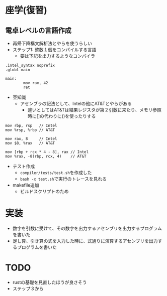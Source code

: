 # 座学(復習)
## 電卓レベルの言語作成
- 再帰下降構文解析法とやらを使うらしい
- ステップ1: 整数１個をコンパイルする言語
  - 要は下記を出力するようなコンパイラ
```
.intel_syntax noprefix
.globl main

main:
        mov rax, 42
        ret
```
- 豆知識
  - アセンブラの記法として、Intelの他にAT&Tとやらがある
    - 違いとしてはAT&Tは結果レジスタが第２引数に来たり、メモリ参照時に[]の代わりに()を使ったりする
```
mov rbp, rsp   // Intel
mov %rsp, %rbp // AT&T

mov rax, 8     // Intel
mov $8, %rax   // AT&T

mov [rbp + rcx * 4 - 8], rax // Intel
mov %rax, -8(rbp, rcx, 4)    // AT&T
```
- テスト作成
  - `compiler/tests/test.sh`を作成した
  - `bash -x test.sh`で実行のトレースを見れる
- makefile追加
  - ビルドスクリプトのため
# 実装
- 数字を引数に受けて、その数字を出力するアセンブリを出力するプログラムを書いた
- 足し算、引き算の式を入力した時に、式通りに演算するアセンブリを出力するプログラムを書いた
# TODO
- rustの基礎を見直したほうが良さそう
- ステップ３から
